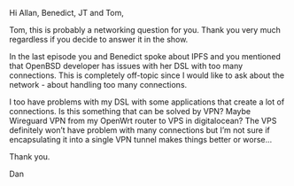 Hi Allan, Benedict, JT and Tom,

Tom, this is probably a networking question for you. Thank you very much regardless if you decide to answer it in the show.

In the last episode you and Benedict spoke about IPFS and you mentioned that OpenBSD developer has issues with her DSL with too many connections. This is completely off-topic since I would like to ask about the network - about handling too many connections.

I too have problems with my DSL with some applications that create a lot of connections. Is this something that can be solved by VPN? Maybe Wireguard VPN from my OpenWrt router to VPS in digitalocean? The VPS definitely won’t have problem with many connections but I’m not sure if encapsulating it into a single VPN tunnel makes things better or worse...

Thank you.

Dan
